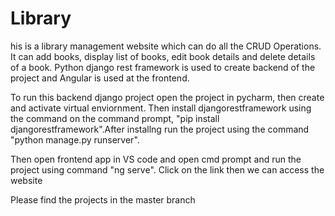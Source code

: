 # Library
his is a library management website which can do all the CRUD Operations. It can add books, display list of books, edit book details and delete details of a book.
Python django rest framework is used to create backend of the project and Angular is used at the frontend.

To run this backend django project open the project in pycharm, then create and activate virtual enviornment. Then install djangorestframework using the command on the command prompt, "pip install djangorestframework".After installng run the project using the command "python manage.py runserver".

Then open frontend app in VS code and open cmd prompt and run the project using command "ng serve". Click on the link then we can access the website

Please find the projects in the master branch
